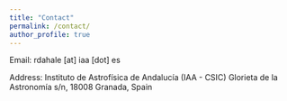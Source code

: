 ```yaml
---
title: "Contact"
permalink: /contact/
author_profile: true
---
```


Email: rdahale [at] iaa [dot] es

Address:
Instituto de Astrofísica de Andalucía (IAA - CSIC)
Glorieta de la Astronomía s/n, 18008 Granada, Spain
